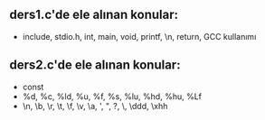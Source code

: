 ## ders1.c'de ele alınan konular:
- include, stdio.h, int, main, void, printf, \n, return, GCC kullanımı
## ders2.c'de ele alınan konular:
- const
- %d, %c, %ld, %u, %f, %s, %lu, %hd, %hu, %Lf
- \n, \b, \r, \t, \f, \v, \a, \', \", \?, \\, \ddd, \xhh